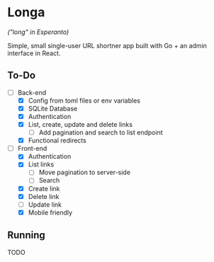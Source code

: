 # Longa

_("long" in Esperanto)_

Simple, small single-user URL shortner app built with Go + an admin interface in React.

## To-Do

- [ ] Back-end
  - [x] Config from toml files or env variables
  - [x] SQLite Database
  - [x] Authentication
  - [x] List, create, update and delete links
    - [ ] Add pagination and search to list endpoint
  - [x] Functional redirects
- [ ] Front-end
  - [x] Authentication
  - [x] List links
    - [ ] Move pagination to server-side
    - [ ] Search
  - [x] Create link
  - [x] Delete link
  - [ ] Update link
  - [x] Mobile friendly

## Running

TODO
